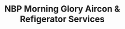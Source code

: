 ---
title: "NBP Morning Glory Aircon & Refigerator Services"
url: /angeles/nbp-morning-glory-aircon-and-refigerator-services/
shop: shop
---